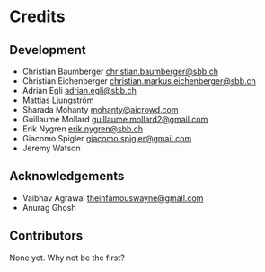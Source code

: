 Credits
===

Development
-----------

* Christian Baumberger <christian.baumberger@sbb.ch>
* Christian Eichenberger <christian.markus.eichenberger@sbb.ch>
* Adrian Egli <adrian.egli@sbb.ch>
* Mattias Ljungström
* Sharada Mohanty <mohanty@aicrowd.com>
* Guillaume Mollard <guillaume.mollard2@gmail.com>
* Erik Nygren <erik.nygren@sbb.ch>
* Giacomo Spigler <giacomo.spigler@gmail.com>
* Jeremy Watson


Acknowledgements
----------------
* Vaibhav Agrawal <theinfamouswayne@gmail.com>
* Anurag Ghosh


Contributors
------------

None yet. Why not be the first?
